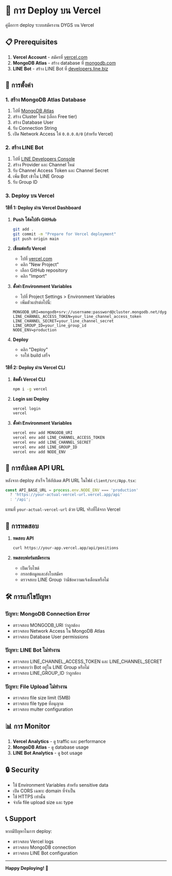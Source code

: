 # 🚀 การ Deploy บน Vercel

คู่มือการ deploy ระบบสมัครงาน DYGS บน Vercel

## 📋 Prerequisites

1. **Vercel Account** - สมัครที่ [vercel.com](https://vercel.com)
2. **MongoDB Atlas** - สร้าง database ที่ [mongodb.com](https://mongodb.com)
3. **LINE Bot** - สร้าง LINE Bot ที่ [developers.line.biz](https://developers.line.biz)

## 🔧 การตั้งค่า

### 1. สร้าง MongoDB Atlas Database

1. ไปที่ [MongoDB Atlas](https://cloud.mongodb.com)
2. สร้าง Cluster ใหม่ (เลือก Free tier)
3. สร้าง Database User
4. รับ Connection String
5. เปิด Network Access ให้ `0.0.0.0/0` (สำหรับ Vercel)

### 2. สร้าง LINE Bot

1. ไปที่ [LINE Developers Console](https://developers.line.biz)
2. สร้าง Provider และ Channel ใหม่
3. รับ Channel Access Token และ Channel Secret
4. เพิ่ม Bot เข้าใน LINE Group
5. รับ Group ID

### 3. Deploy บน Vercel

#### วิธีที่ 1: Deploy ผ่าน Vercel Dashboard

1. **Push โค้ดไปยัง GitHub**
   ```bash
   git add .
   git commit -m "Prepare for Vercel deployment"
   git push origin main
   ```

2. **เชื่อมต่อกับ Vercel**
   - ไปที่ [vercel.com](https://vercel.com)
   - คลิก "New Project"
   - เลือก GitHub repository
   - คลิก "Import"

3. **ตั้งค่า Environment Variables**
   - ไปที่ Project Settings > Environment Variables
   - เพิ่มตัวแปรต่อไปนี้:

   ```
   MONGODB_URI=mongodb+srv://username:password@cluster.mongodb.net/dygs_jobs
   LINE_CHANNEL_ACCESS_TOKEN=your_line_channel_access_token
   LINE_CHANNEL_SECRET=your_line_channel_secret
   LINE_GROUP_ID=your_line_group_id
   NODE_ENV=production
   ```

4. **Deploy**
   - คลิก "Deploy"
   - รอให้ build เสร็จ

#### วิธีที่ 2: Deploy ผ่าน Vercel CLI

1. **ติดตั้ง Vercel CLI**
   ```bash
   npm i -g vercel
   ```

2. **Login และ Deploy**
   ```bash
   vercel login
   vercel
   ```

3. **ตั้งค่า Environment Variables**
   ```bash
   vercel env add MONGODB_URI
   vercel env add LINE_CHANNEL_ACCESS_TOKEN
   vercel env add LINE_CHANNEL_SECRET
   vercel env add LINE_GROUP_ID
   vercel env add NODE_ENV
   ```

## 🔄 การอัปเดต API URL

หลังจาก deploy สำเร็จ ให้อัปเดต API URL ในไฟล์ `client/src/App.tsx`:

```typescript
const API_BASE_URL = process.env.NODE_ENV === 'production' 
  ? 'https://your-actual-vercel-url.vercel.app/api' 
  : '/api';
```

แทนที่ `your-actual-vercel-url` ด้วย URL จริงที่ได้จาก Vercel

## 📱 การทดสอบ

1. **ทดสอบ API**
   ```bash
   curl https://your-app.vercel.app/api/positions
   ```

2. **ทดสอบฟอร์มสมัครงาน**
   - เปิดเว็บไซต์
   - กรอกข้อมูลและส่งใบสมัคร
   - ตรวจสอบ LINE Group ว่ามีข้อความแจ้งเตือนหรือไม่

## 🛠️ การแก้ไขปัญหา

### ปัญหา: MongoDB Connection Error
- ตรวจสอบ MONGODB_URI ว่าถูกต้อง
- ตรวจสอบ Network Access ใน MongoDB Atlas
- ตรวจสอบ Database User permissions

### ปัญหา: LINE Bot ไม่ทำงาน
- ตรวจสอบ LINE_CHANNEL_ACCESS_TOKEN และ LINE_CHANNEL_SECRET
- ตรวจสอบว่า Bot อยู่ใน LINE Group หรือไม่
- ตรวจสอบ LINE_GROUP_ID ว่าถูกต้อง

### ปัญหา: File Upload ไม่ทำงาน
- ตรวจสอบ file size limit (5MB)
- ตรวจสอบ file type ที่อนุญาต
- ตรวจสอบ multer configuration

## 📊 การ Monitor

1. **Vercel Analytics** - ดู traffic และ performance
2. **MongoDB Atlas** - ดู database usage
3. **LINE Bot Analytics** - ดู bot usage

## 🔒 Security

- ใช้ Environment Variables สำหรับ sensitive data
- เปิด CORS เฉพาะ domain ที่จำเป็น
- ใช้ HTTPS เท่านั้น
- จำกัด file upload size และ type

## 📞 Support

หากมีปัญหาในการ deploy:
- ตรวจสอบ Vercel logs
- ตรวจสอบ MongoDB connection
- ตรวจสอบ LINE Bot configuration

---

**Happy Deploying! 🚀** 